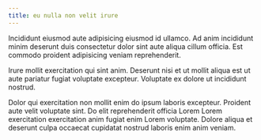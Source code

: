 ```yaml
---
title: eu nulla non velit irure
---
```


Incididunt eiusmod aute adipisicing eiusmod id ullamco. Ad anim incididunt minim deserunt duis consectetur dolor sint aute aliqua cillum officia. Est commodo proident adipisicing veniam reprehenderit.

Irure mollit exercitation qui sint anim. Deserunt nisi et ut mollit aliqua est ut aute pariatur fugiat voluptate excepteur. Voluptate ex dolore ut incididunt nostrud.

Dolor qui exercitation non mollit enim do ipsum laboris excepteur. Proident aute velit voluptate sint. Do elit reprehenderit officia Lorem Lorem exercitation exercitation anim fugiat enim Lorem voluptate. Dolore aliqua et deserunt culpa occaecat cupidatat nostrud laboris enim anim veniam.